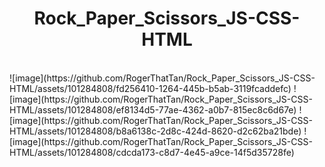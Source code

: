 <h1 align = center> Rock_Paper_Scissors_JS-CSS-HTML</h1><br>
![image](https://github.com/RogerThatTan/Rock_Paper_Scissors_JS-CSS-HTML/assets/101284808/fd256410-1264-445b-b5ab-3119fcaddefc)
![image](https://github.com/RogerThatTan/Rock_Paper_Scissors_JS-CSS-HTML/assets/101284808/ef8134d5-77ae-4362-a0b7-815ec8c6d67e)
![image](https://github.com/RogerThatTan/Rock_Paper_Scissors_JS-CSS-HTML/assets/101284808/b8a6138c-2d8c-424d-8620-d2c62ba21bde)
![image](https://github.com/RogerThatTan/Rock_Paper_Scissors_JS-CSS-HTML/assets/101284808/cdcda173-c8d7-4e45-a9ce-14f5d35728fe)

